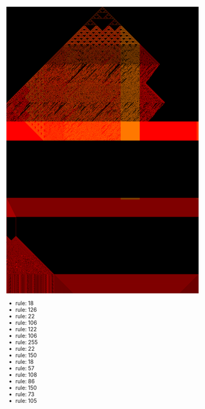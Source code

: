 ![photo](./output.png) 
 * rule: 18
* rule: 126
* rule: 22
* rule: 106
* rule: 122
* rule: 106
* rule: 255
* rule: 22
* rule: 150
* rule: 18
* rule: 57
* rule: 108
* rule: 86
* rule: 150
* rule: 73
* rule: 105
